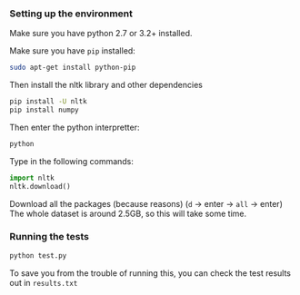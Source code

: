 ### Setting up the environment

Make sure you have python 2.7 or 3.2+ installed.

Make sure you have `pip` installed:
```sh
sudo apt-get install python-pip
```

Then install the nltk library and other dependencies
```sh
pip install -U nltk
pip install numpy
```

Then enter the python interpretter:
```sh
python
```

Type in the following commands:
```python
import nltk
nltk.download()
```

Download all the packages (because reasons) (`d` -> enter -> `all` -> enter)
The whole dataset is around 2.5GB, so this will take some time.

### Running the tests

```sh
python test.py
```

To save you from the trouble of running this, you can check the test results out in `results.txt`
